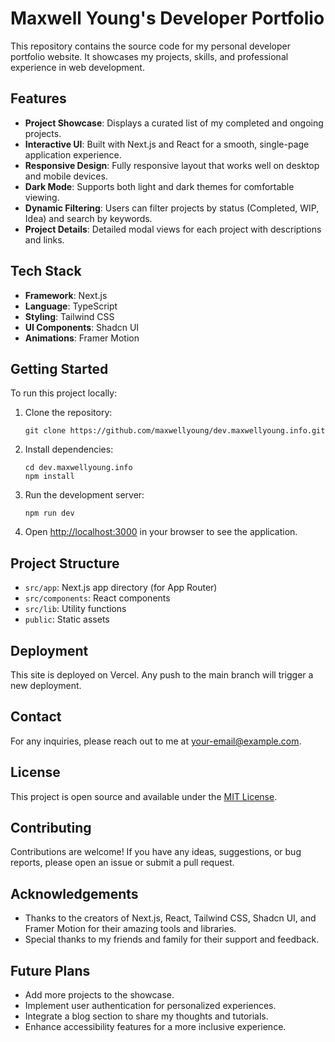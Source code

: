 # Maxwell Young's Developer Portfolio

This repository contains the source code for my personal developer portfolio website. It showcases my projects, skills, and professional experience in web development.

## Features

- **Project Showcase**: Displays a curated list of my completed and ongoing projects.
- **Interactive UI**: Built with Next.js and React for a smooth, single-page application experience.
- **Responsive Design**: Fully responsive layout that works well on desktop and mobile devices.
- **Dark Mode**: Supports both light and dark themes for comfortable viewing.
- **Dynamic Filtering**: Users can filter projects by status (Completed, WIP, Idea) and search by keywords.
- **Project Details**: Detailed modal views for each project with descriptions and links.

## Tech Stack

- **Framework**: Next.js
- **Language**: TypeScript
- **Styling**: Tailwind CSS
- **UI Components**: Shadcn UI
- **Animations**: Framer Motion

## Getting Started

To run this project locally:

1. Clone the repository:

   ```
   git clone https://github.com/maxwellyoung/dev.maxwellyoung.info.git
   ```

2. Install dependencies:

   ```
   cd dev.maxwellyoung.info
   npm install
   ```

3. Run the development server:

   ```
   npm run dev
   ```

4. Open [http://localhost:3000](http://localhost:3000) in your browser to see the application.

## Project Structure

- `src/app`: Next.js app directory (for App Router)
- `src/components`: React components
- `src/lib`: Utility functions
- `public`: Static assets

## Deployment

This site is deployed on Vercel. Any push to the main branch will trigger a new deployment.

## Contact

For any inquiries, please reach out to me at [your-email@example.com](mailto:your-email@example.com).

## License

This project is open source and available under the [MIT License](LICENSE).

## Contributing

Contributions are welcome! If you have any ideas, suggestions, or bug reports, please open an issue or submit a pull request.

## Acknowledgements

- Thanks to the creators of Next.js, React, Tailwind CSS, Shadcn UI, and Framer Motion for their amazing tools and libraries.
- Special thanks to my friends and family for their support and feedback.

## Future Plans

- Add more projects to the showcase.
- Implement user authentication for personalized experiences.
- Integrate a blog section to share my thoughts and tutorials.
- Enhance accessibility features for a more inclusive experience.
